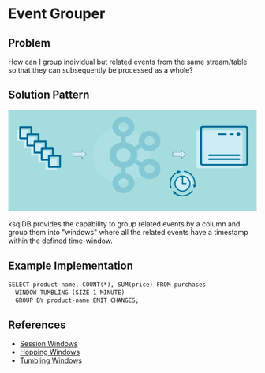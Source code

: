 # Event Grouper

## Problem

How can I group individual but related events from the same stream/table so that they can subsequently be processed as a whole?


## Solution Pattern
![event-grouper](../img/event-grouper.png)

ksqlDB provides the capability to group related events by a column and group them into "windows" where all the related events have a timestamp
within the defined time-window.


## Example Implementation
```
SELECT product-name, COUNT(*), SUM(price) FROM purchases
  WINDOW TUMBLING (SIZE 1 MINUTE)
  GROUP BY product-name EMIT CHANGES;
```

## References
* [Session Windows](https://kafka-tutorials.confluent.io/create-session-windows/ksql.html)
* [Hopping Windows](https://kafka-tutorials.confluent.io/create-hopping-windows/ksql.html)
* [Tumbling Windows](https://kafka-tutorials.confluent.io/create-tumbling-windows/ksql.html)

